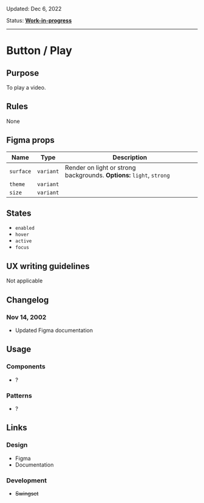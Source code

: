 Updated: Dec 6, 2022

Status: **[Work-in-progress](https://hashicorp-wpl-documentation.vercel.app/guides/can-i-use#work-in-progress)**


---

# Button / Play

## Purpose

To play a video.

## Rules

None

## Figma props

| Name | Type | Description |
|----|----|----|
| `surface` | `variant` | Render on light or strong backgrounds. **Options:** `light`, `strong` |
| `theme` | `variant` |    |
| `size` | `variant` |    |

## States

* `enabled`
* `hover`
* `active`
* `focus`

## UX writing guidelines

Not applicable

## Changelog

### Nov 14, 2002

* Updated Figma documentation

## Usage

### Components

* ?

### Patterns

* ?

## Links

### Design

* Figma
* Documentation

### Development

* ~~Swingset~~



